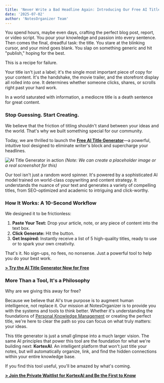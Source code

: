 ```yaml
---
title: 'Never Write a Bad Headline Again: Introducing Our Free AI Title Generator'
date: '2025-07-02'
author: 'NotesOrganizer Team'
---
```


You spend hours, maybe even days, crafting the perfect blog post, report, or video script. You pour your knowledge and passion into every sentence. Then comes the final, dreadful task: the title. You stare at the blinking cursor, and your mind goes blank. You slap on something generic and hit "publish," hoping for the best.

This is a recipe for failure.

Your title isn't just a label; it's the single most important piece of copy for your content. It's the handshake, the movie trailer, and the storefront display all rolled into one. It determines whether someone clicks, shares, or scrolls right past your hard work.

In a world saturated with information, a mediocre title is a death sentence for great content.

### Stop Guessing. Start Creating.

We believe that the friction of titling shouldn't stand between your ideas and the world. That's why we built something special for our community.

Today, we are thrilled to launch the **[Free AI Title Generator](/tools/title-generator)**—a powerful, intuitive tool designed to eliminate writer's block and supercharge your headlines.

![AI Title Generator in action](https://i.imgur.com/your-image-placeholder.png) *(Note: We can create a placeholder image or a real screenshot for this)*

Our tool isn't just a random word spinner. It's powered by a sophisticated AI model trained on world-class copywriting and content strategy. It understands the nuance of your text and generates a variety of compelling titles, from SEO-optimized and academic to intriguing and click-worthy.

### How It Works: A 10-Second Workflow

We designed it to be frictionless:

1.  **Paste Your Text:** Drop your article, note, or any piece of content into the text box.
2.  **Click Generate:** Hit the button.
3.  **Get Inspired:** Instantly receive a list of 5 high-quality titles, ready to use or to spark your own creativity.

That's it. No sign-ups, no fees, no nonsense. Just a powerful tool to help you do your best work.

**[> Try the AI Title Generator Now for Free](https://www.notesorganizer.com/tools/title-generator)**

### More Than a Tool, It's a Philosophy

Why are we giving this away for free?

Because we believe that AI's true purpose is to augment human intelligence, not replace it. Our mission at NotesOrganizer is to provide you with the systems and tools to think better. Whether it's understanding the foundations of [Personal Knowledge Management](/knowledge-hub/pkm-foundations-zettelkasten-para-lyt) or creating the perfect title, we're here to clear the path so you can focus on what truly matters: your ideas.

This title generator is just a small glimpse into a much larger vision. The same AI principles that power this tool are the foundation for what we're building next: **KortexAI**. An intelligent platform that won't just title your notes, but will automatically organize, link, and find the hidden connections within your entire knowledge base.

If you find this tool useful, you'll be amazed by what's coming.

**[> Join the Private Waitlist for KortexAI and Be the First to Know](/)** 
